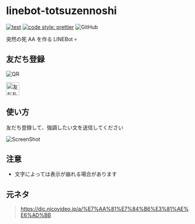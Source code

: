 # linebot-totsuzennoshi

[![test](https://github.com/arrow2nd/linebot-totsuzennoshi/actions/workflows/test.yml/badge.svg)](https://github.com/arrow2nd/linebot-totsuzennoshi/actions/workflows/test.yml)
[![code style: prettier](https://img.shields.io/badge/code_style-prettier-ff69b4.svg?style=flat)](https://github.com/prettier/prettier)
![GitHub](https://img.shields.io/github/license/arrow2nd/linebot-totuzennoshi)

突然の死 AA を作る LINEBot 💀

## 友だち登録

![QR](https://user-images.githubusercontent.com/44780846/81030955-a1a70300-8ec5-11ea-81bc-b2a2bb59e0dc.png)

<a href="https://lin.ee/2OnfDEwtE"><img src="https://scdn.line-apps.com/n/line_add_friends/btn/ja.png" alt="友だち追加" height="36" border="0"></a>

## 使い方

友だち登録して、強調したい文を送信してください

![ScreenShot](https://user-images.githubusercontent.com/44780846/81038126-f5bee100-8edf-11ea-9eb2-4f1b1549fb14.png)

## 注意

- 文字によっては表示が崩れる場合があります

## 元ネタ

> https://dic.nicovideo.jp/a/%E7%AA%81%E7%84%B6%E3%81%AE%E6%AD%BB
